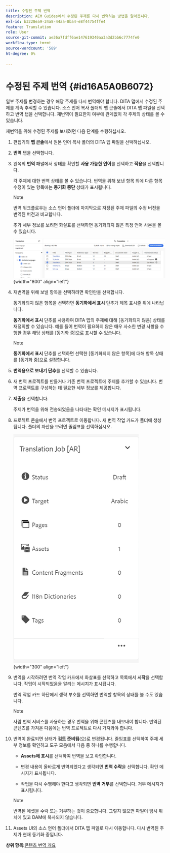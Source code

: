 ```yaml
---
title: 수정된 주제 번역
description: AEM Guides에서 수정된 주제를 다시 번역하는 방법을 알아봅니다.
exl-id: b3228ea9-24a8-44aa-8ba4-e8f44754ffe4
feature: Translation
role: User
source-git-commit: ae36a7fdff6ae147619340aa3a3d2bb6c7774fe0
workflow-type: tm+mt
source-wordcount: '589'
ht-degree: 0%

---
```


# 수정된 주제 번역 {#id16A5A0B6072}

일부 주제를 변경하는 경우 해당 주제를 다시 번역해야 합니다. DITA 맵에서 수정된 주제를 계속 추적할 수 있습니다. 소스 언어 복사 폴더의 맵 콘솔에서 DITA 맵 파일을 선택하고 번역 탭을 선택합니다. 재번역이 필요한지 여부에 관계없이 각 주제의 상태를 볼 수 있습니다.

재번역을 위해 수정된 주제를 보내려면 다음 단계를 수행하십시오.

1. 편집기의 **맵 콘솔**&#x200B;에서 원본 언어 복사 폴더의 DITA 맵 파일을 선택하십시오.

1. **번역** 탭을 선택합니다.

1. 왼쪽의 **번역** 패널에서 상태를 확인할 **사용 가능한 언어**&#x200B;를 선택하고 **적용**&#x200B;을 선택합니다.

   각 주제에 대한 번역 상태를 볼 수 있습니다. 번역을 위해 보낸 항목 외에 다른 항목 수정이 있는 항목에는 **동기화 중단** 상태가 표시됩니다.

   >[!NOTE]
   >
   > 번역 워크플로우는 소스 언어 폴더에 마지막으로 저장된 주제 파일의 수정 버전을 번역된 버전과 비교합니다.

   추가 세부 정보를 보려면 화살표를 선택하면 동기화되지 않은 특정 언어 사본을 볼 수 있습니다.

   ![](images/out-of-sync-uuid-new.png){width="800" align="left"}

1. 재번역을 위해 보낼 항목을 선택하려면 확인란을 선택합니다.

   동기화되지 않은 항목을 선택하면 **동기화에서 표시** 단추가 제목 표시줄 위에 나타납니다.

   **동기화에서 표시** 단추를 사용하여 DITA 맵의 주제에 대해 [동기화되지 않음] 상태를 재정의할 수 있습니다.  예를 들어 번역이 필요하지 않은 매우 사소한 변경 사항을 수행한 경우 해당 상태를 [동기화 중]으로 표시할 수 있습니다.

   >[!NOTE]
   >
   > **동기화에서 표시** 단추를 선택하면 선택한 [동기화되지 않은 항목]에 대해 항목 상태를 [동기화 중]으로 설정합니다.

1. **번역용으로 보내기 단추**&#x200B;를 선택할 수 있습니다.

1. 새 번역 프로젝트를 만들거나 기존 번역 프로젝트에 주제를 추가할 수 있습니다. 번역 프로젝트를 구성하는 데 필요한 세부 정보를 제공합니다.

1. **제출**&#x200B;을 선택합니다.

   주제가 번역을 위해 전송되었음을 나타내는 확인 메시지가 표시됩니다.

1. 프로젝트 콘솔에서 번역 프로젝트로 이동합니다. 새 번역 작업 카드가 폴더에 생성됩니다. 폴더의 자산을 보려면 줄임표를 선택하십시오.

   ![](images/incremental-job-new.png){width="300" align="left"}

1. 번역을 시작하려면 번역 작업 카드에서 화살표를 선택하고 목록에서 **시작**&#x200B;을 선택합니다. 작업이 시작되었음을 알리는 메시지가 표시됩니다.

   번역 작업 카드 하단에서 생략 부호를 선택하면 번역할 항목의 상태를 볼 수도 있습니다.

   >[!NOTE]
   >
   > 사람 번역 서비스를 사용하는 경우 번역을 위해 콘텐츠를 내보내야 합니다. 번역된 콘텐츠를 가져온 다음에는 번역 프로젝트로 다시 가져와야 합니다.

1. 번역이 완료되면 상태가 **검토 준비됨**(으)로 변경됩니다. 줄임표를 선택하여 주제 세부 정보를 확인하고 도구 모음에서 다음 중 하나를 수행합니다.

   - **Assets에 표시**&#x200B;를 선택하여 번역을 보고 확인합니다.

   - 변경 내용이 올바르게 번역되었다고 생각되면 **번역 수락**&#x200B;을 선택합니다. 확인 메시지가 표시됩니다.

   - 작업을 다시 수행해야 한다고 생각되면 **번역 거부**&#x200B;를 선택합니다. 거부 메시지가 표시됩니다.

   >[!NOTE]
   >
   > 번역된 에셋을 수락 또는 거부하는 것이 중요합니다. 그렇지 않으면 파일이 임시 위치에 있고 DAM에 복사되지 않습니다.

1. Assets UI의 소스 언어 폴더에서 DITA 맵 파일로 다시 이동합니다. 다시 번역된 주제가 현재 동기화 중입니다.


**상위 항목:**[&#x200B;콘텐츠 번역 개요](translation.md)
